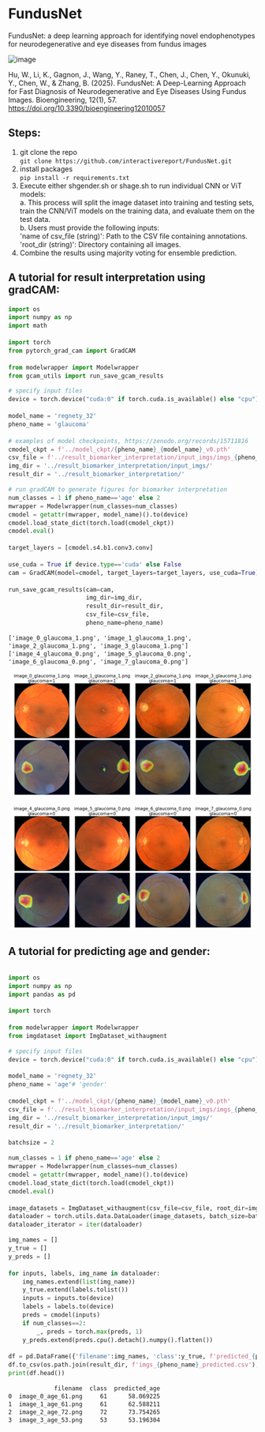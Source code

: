 # FundusNet
FundusNet: a deep learning approach for identifying novel endophenotypes for neurodegenerative and eye diseases from fundus images

![image](https://github.com/user-attachments/assets/3c3d27d1-bcca-4a54-a627-4cb654eb5b26)


Hu, W., Li, K., Gagnon, J., Wang, Y., Raney, T., Chen, J., Chen, Y., Okunuki, Y., Chen, W., & Zhang, B. (2025). FundusNet: A Deep-Learning Approach for Fast Diagnosis of Neurodegenerative and Eye Diseases Using Fundus Images. Bioengineering, 12(1), 57. https://doi.org/10.3390/bioengineering12010057

## Steps:
1. git clone the repo \
   `git clone https://github.com/interactivereport/FundusNet.git`
2. install packages \
   `pip install -r requirements.txt`
3. Execute either shgender.sh or shage.sh to run individual CNN or ViT models:\
   a. This process will split the image dataset into training and testing sets, train the CNN/ViT models on the training data, and evaluate them on the test data.\
   b. Users must provide the following inputs:\
    'name of csv_file (string)': Path to the CSV file containing annotations.\
    'root_dir (string)': Directory containing all images.
4. Combine the results using majority voting for ensemble prediction.

## A tutorial for result interpretation using gradCAM:

```python
import os
import numpy as np
import math

import torch
from pytorch_grad_cam import GradCAM 

from modelwrapper import Modelwrapper
from gcam_utils import run_save_gcam_results
```


```python
# specify input files
device = torch.device("cuda:0" if torch.cuda.is_available() else "cpu")

model_name = 'regnety_32'
pheno_name = 'glaucoma'

# examples of model checkpoints, https://zenodo.org/records/15711816
cmodel_ckpt = f'../model_ckpt/{pheno_name}_{model_name}_v0.pth'
csv_file = f'../result_biomarker_interpretation/input_imgs/imgs_{pheno_name}.csv'
img_dir = '../result_biomarker_interpretation/input_imgs/'
result_dir = '../result_biomarker_interpretation/'
```


```python
# run gradCAM to generate figures for biomarker interpretation
num_classes = 1 if pheno_name=='age' else 2
mwrapper = Modelwrapper(num_classes=num_classes)
cmodel = getattr(mwrapper, model_name)().to(device)
cmodel.load_state_dict(torch.load(cmodel_ckpt))
cmodel.eval()

target_layers = [cmodel.s4.b1.conv3.conv]

use_cuda = True if device.type=='cuda' else False
cam = GradCAM(model=cmodel, target_layers=target_layers, use_cuda=True)

run_save_gcam_results(cam=cam,
                      img_dir=img_dir,
                      result_dir=result_dir,
                      csv_file=csv_file,
                      pheno_name=pheno_name)
```

    ['image_0_glaucoma_1.png', 'image_1_glaucoma_1.png', 'image_2_glaucoma_1.png', 'image_3_glaucoma_1.png']
    ['image_4_glaucoma_0.png', 'image_5_glaucoma_0.png', 'image_6_glaucoma_0.png', 'image_7_glaucoma_0.png']



    
![png](result_biomarker_interpretation/glaucoma_row_1_gcam.png)
    



    
![png](result_biomarker_interpretation/glaucoma_row_2_gcam.png)
    

## A tutorial for predicting age and gender:

```python

```
```python
import os
import numpy as np
import pandas as pd

import torch

from modelwrapper import Modelwrapper
from imgdataset import ImgDataset_withaugment
```


```python
# specify input files
device = torch.device("cuda:0" if torch.cuda.is_available() else "cpu")

model_name = 'regnety_32'
pheno_name = 'age'# 'gender'

cmodel_ckpt = f'../model_ckpt/{pheno_name}_{model_name}_v0.pth'
csv_file = f'../result_biomarker_interpretation/input_imgs/imgs_{pheno_name}.csv'
img_dir = '../result_biomarker_interpretation/input_imgs/'
result_dir = '../result_biomarker_interpretation/'

batchsize = 2
```


```python
num_classes = 1 if pheno_name=='age' else 2
mwrapper = Modelwrapper(num_classes=num_classes)
cmodel = getattr(mwrapper, model_name)().to(device)
cmodel.load_state_dict(torch.load(cmodel_ckpt))
cmodel.eval()

image_datasets = ImgDataset_withaugment(csv_file=csv_file, root_dir=img_dir, crop='center')
dataloader = torch.utils.data.DataLoader(image_datasets, batch_size=batchsize, num_workers=4)
dataloader_iterator = iter(dataloader)

```


```python
img_names = []
y_true = []
y_preds = []

for inputs, labels, img_name in dataloader:
    img_names.extend(list(img_name))
    y_true.extend(labels.tolist())
    inputs = inputs.to(device)
    labels = labels.to(device)
    preds = cmodel(inputs)
    if num_classes==2:
        _, preds = torch.max(preds, 1)
    y_preds.extend(preds.cpu().detach().numpy().flatten())

df = pd.DataFrame({'filename':img_names, 'class':y_true, f'predicted_{pheno_name}':y_preds})
df.to_csv(os.path.join(result_dir, f'imgs_{pheno_name}_predicted.csv'), index=False)
print(df.head())
```

                 filename  class  predicted_age
    0  image_0_age_61.png     61      58.069225
    1  image_1_age_61.png     61      62.588211
    2  image_2_age_72.png     72      73.754265
    3  image_3_age_53.png     53      53.196304

